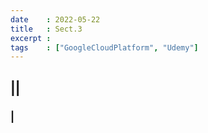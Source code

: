 ```yaml
---
date    : 2022-05-22
title   : Sect.3
excerpt :
tags    : ["GoogleCloudPlatform", "Udemy"]
---
```


## ||

### |
